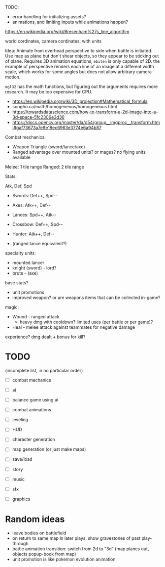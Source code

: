 TODO:

- error handling for initializing assets?
- animations, and limiting inputs while animations happen?


https://en.wikipedia.org/wiki/Bresenham%27s_line_algorithm

world cordinates, camera cordinates,
with units

Idea:
Animate from overhead perspective to side when battle is initiated.
Use map as plane but don't shear objects, so they appear to be sticking out
of plane.
Requires 3D animation equations, `ebiten` is only capable of 2D. the example
of perspective renders each line of an image at a different width scale, which
works for some angles but does not allow arbitrary camera motion.

`mgl32` has the math functions, but figuring out the arguments requires more
research. It may be too expensive for CPU.

- https://en.wikipedia.org/wiki/3D_projection#Mathematical_formula
- songho.ca/math/homogeneous/homogeneous.html
- https://towardsdatascience.com/how-to-transform-a-2d-image-into-a-3d-space-5fc2306e3d36
- https://docs.opencv.org/master/da/d54/group__imgproc__transform.html#gaf73673a7e8e18ec6963e3774e6a94b87

Combat mechanics:

- Weapon Triangle (sword/lance/axe)
- Ranged advantage over mounted units? or mages? no flying units available

Melee: 1 tile range
Ranged: 2 tile range

Stats:

Atk, Def, Spd

- Swords: Def++, Spd--
- Axes: Atk++, Def--
- Lances: Spd++, Atk--

- Crossbow: Def++, Spd--
- Hunter: Atk++, Def--
- (ranged lance equivalent?)

specialty units:

- mounted lancer
- knight (sword) - lord?
- brute - (axe)

base stats?

- unit promotions
- improved weapon? or are weapons items that can be collected in-game?

magic:

- Wound - ranged attack
  - heavy dmg with cooldown? limited uses (per battle or per game)?
- Heal - melee attack against teammates for negative damage

experience? dmg dealt + bonus for kill?

# TODO

(incomplete list, in no particular order)

- [ ] combat mechanics
- [ ] ai
- [ ] balance game using ai
- [ ] combat animations
- [ ] leveling
- [ ] HUD
- [ ] character generation
- [ ] map generation (or just make maps)
- [ ] save/load
- [ ] story
- [ ] music
- [ ] sfx
- [ ] graphics


# Random ideas

- leave bodies on battlefield
- on return to same map in later plays, show gravestones of past play-through
- battle animation transition: switch from 2d to "3d" (map planes out, objects popup-book from map)
- unit promotion is like pokemon evolution animation
